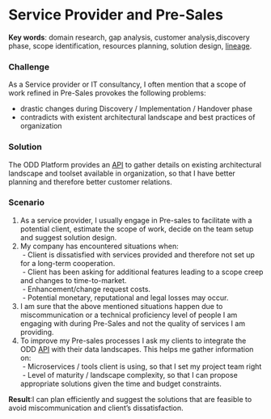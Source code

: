 # Service Provider and Pre-Sales

**Key words**: domain research, gap analysis, customer analysis,discovery phase, scope identification, resources planning, solution design, [lineage](Features.md#end-to-end-microservices-lineage).

### Challenge
As a Service provider or IT consultancy, I often mention that a scope of work refined in Pre-Sales provokes the following problems:
* drastic changes during Discovery / Implementation / Handover phase
* contradicts with existent architectural landscape and best practices of organization
### Solution
The ODD Platform provides an [API](https://github.com/opendatadiscovery/odd-platform/tree/main/odd-platform-specification) to gather details on existing architectural  landscape and toolset available in organization, so that I have better planning and therefore better customer relations.
### Scenario
1. As a service provider, I usually engage in Pre-sales to facilitate with a potential client, estimate the scope of work, decide on the team setup and suggest solution design.
2. My company has encountered situations when: \
 - Client is dissatisfied with services provided and therefore not set up for a long-term cooperation. \
 - Client has been asking for additional features leading to a scope creep and changes to time-to-market. \
 - Enhancement/change request costs. \
 - Potential monetary, reputational and legal losses may occur.
3. I am sure that the above mentioned situations happen due to miscommunication or a technical proficiency level of people I am engaging with during Pre-Sales and not the quality of services I am providing.
4. To improve my Pre-sales processes I ask my clients to integrate the ODD [API](https://github.com/opendatadiscovery/odd-platform/tree/main/odd-platform-specification) with their data landscapes. This helps me gather information on: \
 - Microservices / tools client is using, so that I set my project team right \
 - Level of maturity / landscape complexity, so that I can propose appropriate solutions given the time and budget constraints.

**Result**:I can plan efficiently and suggest the solutions that are feasible to avoid miscommunication and client’s dissatisfaction.
